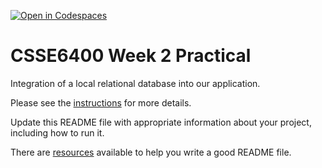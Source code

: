 [![Open in Codespaces](https://classroom.github.com/assets/launch-codespace-2972f46106e565e64193e422d61a12cf1da4916b45550586e14ef0a7c637dd04.svg)](https://classroom.github.com/open-in-codespaces?assignment_repo_id=18515484)
# CSSE6400 Week 2 Practical

Integration of a local relational database into our application.

Please see the [instructions](https://csse6400.uqcloud.net/practicals/week02.pdf) for more details.

Update this README file with appropriate information about your project,
including how to run it.

There are [resources](https://www.makeareadme.com) available to help you write a good README file.


